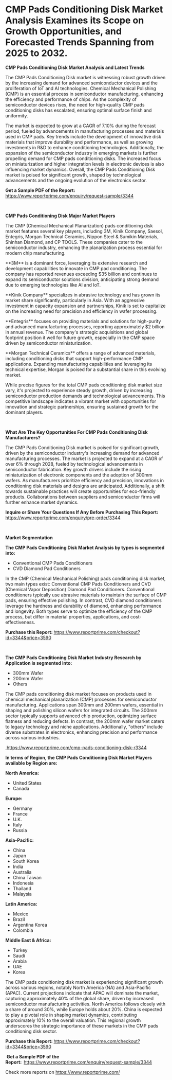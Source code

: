 <p><h1>CMP Pads Conditioning Disk Market Analysis Examines its Scope on Growth Opportunities, and Forecasted Trends Spanning from 2025 to 2032.</h1></p><p><strong>CMP Pads Conditioning Disk Market Analysis and Latest Trends</strong></p>
<p><p>The CMP Pads Conditioning Disk market is witnessing robust growth driven by the increasing demand for advanced semiconductor devices and the proliferation of IoT and AI technologies. Chemical Mechanical Polishing (CMP) is an essential process in semiconductor manufacturing, enhancing the efficiency and performance of chips. As the complexity of semiconductor devices rises, the need for high-quality CMP pads conditioning disks has escalated, ensuring optimal surface finish and uniformity.</p><p>The market is expected to grow at a CAGR of 7.10% during the forecast period, fueled by advancements in manufacturing processes and materials used in CMP pads. Key trends include the development of innovative disk materials that improve durability and performance, as well as growing investments in R&D to enhance conditioning technologies. Additionally, the expansion of the semiconductor industry in emerging markets is further propelling demand for CMP pads conditioning disks. The increased focus on miniaturization and higher integration levels in electronic devices is also influencing market dynamics. Overall, the CMP Pads Conditioning Disk market is poised for significant growth, shaped by technological advancements and the ongoing evolution of the electronics sector.</p></p>
<p><strong>Get a Sample PDF of the Report:&nbsp;</strong> <a href="https://www.reportprime.com/enquiry/request-sample/3344?utm_campaign=3505&utm_medium=2&utm_source=Github&utm_content=ia&utm_term=18032025&utm_id=cmp-pads-conditioning-disk">https://www.reportprime.com/enquiry/request-sample/3344</a></p>
<p>&nbsp;</p>
<p><strong>CMP Pads Conditioning Disk Major Market Players</strong></p>
<p><p>The CMP (Chemical Mechanical Planarization) pads conditioning disk market features several key players, including 3M, Kinik Company, Saesol, Entegris, Morgan Technical Ceramics, Nippon Steel & Sumikin Materials, Shinhan Diamond, and CP TOOLS. These companies cater to the semiconductor industry, enhancing the planarization process essential for modern chip manufacturing.</p><p>**3M** is a dominant force, leveraging its extensive research and development capabilities to innovate in CMP pad conditioning. The company has reported revenues exceeding $35 billion and continues to expand its semiconductor solutions division, anticipating strong demand due to emerging technologies like AI and IoT.</p><p>**Kinik Company** specializes in abrasive technology and has grown its market share significantly, particularly in Asia. With an aggressive investment in capacity expansion and partnerships, Kinik is set to capitalize on the increasing need for precision and efficiency in wafer processing.</p><p>**Entegris** focuses on providing materials and solutions for high-purity and advanced manufacturing processes, reporting approximately $2 billion in annual revenue. The company's strategic acquisitions and global footprint position it well for future growth, especially in the CMP space driven by semiconductor miniaturization.</p><p>**Morgan Technical Ceramics** offers a range of advanced materials, including conditioning disks that support high-performance CMP applications. Expanding manufacturing capabilities and leveraging its technical expertise, Morgan is poised for a substantial share in this evolving market.</p><p>While precise figures for the total CMP pads conditioning disk market size vary, it's projected to experience steady growth, driven by increasing semiconductor production demands and technological advancements. This competitive landscape indicates a vibrant market with opportunities for innovation and strategic partnerships, ensuring sustained growth for the dominant players.</p></p>
<p>&nbsp;</p>
<p><strong>What Are The Key Opportunities For CMP Pads Conditioning Disk Manufacturers?</strong></p>
<p><p>The CMP Pads Conditioning Disk market is poised for significant growth, driven by the semiconductor industry's increasing demand for advanced manufacturing processes. The market is projected to expand at a CAGR of over 6% through 2028, fueled by technological advancements in semiconductor fabrication. Key growth drivers include the rising miniaturization of electronic components and the adoption of 300mm wafers. As manufacturers prioritize efficiency and precision, innovations in conditioning disk materials and designs are anticipated. Additionally, a shift towards sustainable practices will create opportunities for eco-friendly products. Collaborations between suppliers and semiconductor firms will further enhance market dynamics.</p></p>
<p><strong>Inquire or Share Your Questions If Any Before Purchasing This Report:</strong> <a href="https://www.reportprime.com/enquiry/pre-order/3344?utm_campaign=3505&utm_medium=2&utm_source=Github&utm_content=ia&utm_term=18032025&utm_id=cmp-pads-conditioning-disk">https://www.reportprime.com/enquiry/pre-order/3344</a></p>
<p>&nbsp;</p>
<p><strong>Market Segmentation</strong></p>
<p><strong>The CMP Pads Conditioning Disk Market Analysis by types is segmented into:</strong></p>
<p><ul><li>Conventional CMP Pads Conditioners</li><li>CVD Diamond Pad Conditioners</li></ul></p>
<p><p>In the CMP (Chemical Mechanical Polishing) pads conditioning disk market, two main types exist: Conventional CMP Pads Conditioners and CVD (Chemical Vapor Deposition) Diamond Pad Conditioners. Conventional conditioners typically use abrasive materials to maintain the surface of CMP pads, ensuring effective polishing. In contrast, CVD diamond conditioners leverage the hardness and durability of diamond, enhancing performance and longevity. Both types serve to optimize the efficiency of the CMP process, but differ in material properties, applications, and cost-effectiveness.</p></p>
<p><strong>Purchase this Report:&nbsp;</strong><a href="https://www.reportprime.com/checkout?id=3344&price=3590&utm_campaign=3505&utm_medium=2&utm_source=Github&utm_content=ia&utm_term=18032025&utm_id=cmp-pads-conditioning-disk">https://www.reportprime.com/checkout?id=3344&price=3590</a></p>
<p>&nbsp;</p>
<p><strong>The CMP Pads Conditioning Disk Market Industry Research by Application is segmented into:</strong></p>
<p><ul><li>300mm Wafer</li><li>200mm Wafer</li><li>Others</li></ul></p>
<p><p>The CMP pads conditioning disk market focuses on products used in chemical mechanical planarization (CMP) processes for semiconductor manufacturing. Applications span 300mm and 200mm wafers, essential in shaping and polishing silicon wafers for integrated circuits. The 300mm sector typically supports advanced chip production, optimizing surface flatness and reducing defects. In contrast, the 200mm wafer market caters to legacy technology and niche applications. Additionally, "others" include diverse substrates in electronics, enhancing precision and performance across various industries.</p></p>
<p><a href="https://www.reportprime.com/cmp-pads-conditioning-disk-r3344?utm_campaign=3505&utm_medium=2&utm_source=Github&utm_content=ia&utm_term=18032025&utm_id=cmp-pads-conditioning-disk">&nbsp;https://www.reportprime.com/cmp-pads-conditioning-disk-r3344</a></p>
<p><strong>In terms of Region, the CMP Pads Conditioning Disk Market Players available by Region are:</strong></p>
<p>
    <p> <strong> North America: </strong>
        <ul>
            <li>United States</li>
            <li>Canada</li>
        </ul>
        </p> 
    <p> <strong> Europe: </strong>
        <ul>
            <li>Germany</li>
            <li>France</li>
            <li>U.K.</li>
            <li>Italy</li>
            <li>Russia</li>
        </ul>
        </p> 
    <p> <strong> Asia-Pacific: </strong>
        <ul>
            <li>China</li>
            <li>Japan</li>
            <li>South Korea</li>
            <li>India</li>
            <li>Australia</li>
            <li>China Taiwan</li>
            <li>Indonesia</li>
            <li>Thailand</li>
            <li>Malaysia</li>
        </ul>
        </p> 
    <p> <strong> Latin America: </strong>
        <ul>
            <li>Mexico</li>
            <li>Brazil</li>
            <li>Argentina Korea</li>
            <li>Colombia</li>
        </ul>
        </p> 
    <p> <strong> Middle East & Africa: </strong>
        <ul>
            <li>Turkey</li>
            <li>Saudi</li>
            <li>Arabia</li>
            <li>UAE</li>
            <li>Korea</li>
        </ul>
    </p>
    </p>
<p><p>The CMP pads conditioning disk market is experiencing significant growth across various regions, notably North America (NA) and Asia-Pacific (APAC). Current projections indicate that APAC will dominate the market, capturing approximately 40% of the global share, driven by increased semiconductor manufacturing activities. North America follows closely with a share of around 30%, while Europe holds about 20%. China is expected to play a pivotal role in shaping market dynamics, contributing approximately 10% to the overall valuation. This regional growth underscores the strategic importance of these markets in the CMP pads conditioning disk sector.</p></p>
<p><strong>Purchase this Report: </strong><a href="https://www.reportprime.com/checkout?id=3344&price=3590&utm_campaign=3505&utm_medium=2&utm_source=Github&utm_content=ia&utm_term=18032025&utm_id=cmp-pads-conditioning-disk">https://www.reportprime.com/checkout?id=3344&price=3590</a></p>
<p>&nbsp;<strong>Get a Sample PDF of the Report:&nbsp;&nbsp;</strong><a href="https://www.reportprime.com/enquiry/request-sample/3344?utm_campaign=3505&utm_medium=2&utm_source=Github&utm_content=ia&utm_term=18032025&utm_id=cmp-pads-conditioning-disk">https://www.reportprime.com/enquiry/request-sample/3344</a></p>
<p><strong></strong></p>
<p>Check more reports on <a href="https://www.reportprime.com/?utm_campaign=3505&utm_medium=2&utm_source=Github&utm_content=ia&utm_term=18032025&utm_id=cmp-pads-conditioning-disk">https://www.reportprime.com/</a></p>